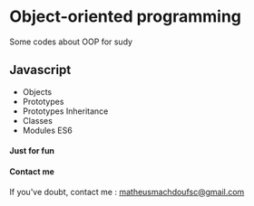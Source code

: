 # Object-oriented programming


Some codes about OOP for sudy


## Javascript

* Objects
* Prototypes
* Prototypes Inheritance
* Classes
* Modules ES6

#### Just for fun


#### Contact me

If you've doubt, contact me : matheusmachdoufsc@gmail.com
